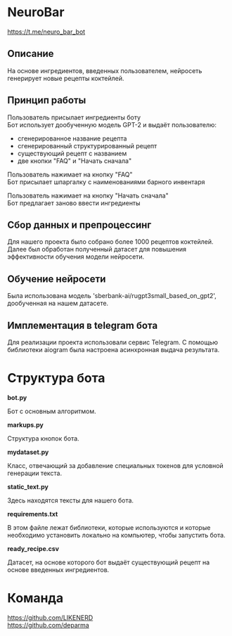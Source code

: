# NeuroBar

https://t.me/neuro_bar_bot

## Описание

На основе ингредиентов, введенных пользователем, нейросеть генерирует новые рецепты коктейлей. 


## Принцип работы
Пользователь присылает ингредиенты боту<br />
Бот использует дообученную модель GPT-2 и выдаёт пользователю:<br />

 - сгенерированное название рецепта<br />
 - сгенерированный структурированный рецепт<br />
 - существующий рецепт с названием<br />
 - две кнопки "FAQ" и "Начать сначала"<br />
 
Пользователь нажимает на кнопку "FAQ" <br />
Бот присылает шпаргалку с наименованиями барного инвентаря <br />

Пользователь нажимает на кнопку "Начать сначала" <br />
Бот предлагает заново ввести ингредиенты <br />


## Сбор данных и препроцессинг

Для нашего проекта было собрано более 1000 рецептов коктейлей. Далее был обработан полученный датасет для повышения эффективности обучения модели нейросети. 

## Обучение нейросети

Была использована модель 'sberbank-ai/rugpt3small_based_on_gpt2', дообученная на нашем датасете.

## Имплементация в telegram бота

Для реализации проекта использовали сервис Telegram. С помощью библиотеки aiogram была настроена асинхронная выдача результата. 

# Структура бота

**bot.py**

Бот с основным алгоритмом. 

**markups.py**

Структура кнопок бота.

**mydataset.py**

Класс, отвечающий за добавление специальных токенов для условной генерации текста. 

**static_text.py**

Здесь находятся тексты для нашего бота. 

**requirements.txt**

В этом файле лежат библиотеки, которые используются и которые необходимо установить локально на компьютер, чтобы запустить бота. 

**ready_recipe.csv**

Датасет, на основе которого бот выдаёт существующий рецепт на основе введенных ингредиентов.




# Команда

https://github.com/LIKENERD <br>
https://github.com/deparma <br>

